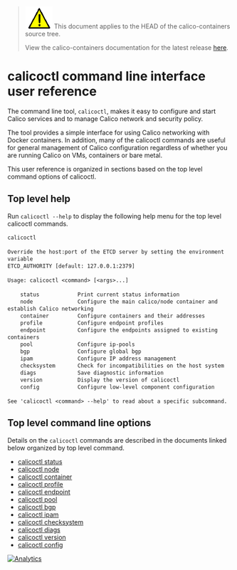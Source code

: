 ---
---
<!--- master only -->
> ![warning](images/warning.png) This document applies to the HEAD of the calico-containers source tree.
>
> View the calico-containers documentation for the latest release [here](https://github.com/projectcalico/calico-containers/blob/v0.19.0/index).
<!--- else
> You are viewing the calico-containers documentation for release **release**.
<!--- end of master only -->

# calicoctl command line interface user reference

The command line tool, `calicoctl`, makes it easy to configure and start Calico
services and to manage Calico network and security policy.

The tool provides a simple interface for using Calico networking with Docker
containers.  In addition, many of the calicoctl commands are useful for general
management of Calico configuration regardless of whether you are running Calico
on VMs, containers or bare metal.

This user reference is organized in sections based on the top level command options
of calicoctl.

## Top level help

Run `calicoctl --help` to display the following help menu for the top level 
calicoctl commands.

```
calicoctl

Override the host:port of the ETCD server by setting the environment variable
ETCD_AUTHORITY [default: 127.0.0.1:2379]

Usage: calicoctl <command> [<args>...]

    status            Print current status information
    node              Configure the main calico/node container and establish Calico networking
    container         Configure containers and their addresses
    profile           Configure endpoint profiles
    endpoint          Configure the endpoints assigned to existing containers
    pool              Configure ip-pools
    bgp               Configure global bgp
    ipam              Configure IP address management
    checksystem       Check for incompatibilities on the host system
    diags             Save diagnostic information
    version           Display the version of calicoctl
    config            Configure low-level component configuration

See 'calicoctl <command> --help' to read about a specific subcommand.

```


## Top level command line options

Details on the `calicoctl` commands are described in the documents linked below
organized by top level command.

-  [calicoctl status](calicoctl/status)
-  [calicoctl node](calicoctl/node)
-  [calicoctl container](calicoctl/container)
-  [calicoctl profile](calicoctl/profile)
-  [calicoctl endpoint](calicoctl/endpoint)
-  [calicoctl pool](calicoctl/pool)
-  [calicoctl bgp](calicoctl/bgp)
-  [calicoctl ipam](calicoctl/ipam)
-  [calicoctl checksystem](calicoctl/checksystem)
-  [calicoctl diags](calicoctl/diags)
-  [calicoctl version](calicoctl/version)
-  [calicoctl config](calicoctl/config)

[![Analytics](https://calico-ga-beacon.appspot.com/UA-52125893-3/calico-containers/docs/calicoctl?pixel)](https://github.com/igrigorik/ga-beacon)
